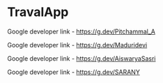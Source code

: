 # TravalApp

Google developer link - https://g.dev/Pitchammal_A

Google developer link - https://g.dev/Maduridevi

Google developer link - https://g.dev/AiswaryaSasri

Google developer link - https://g.dev/SARANY
